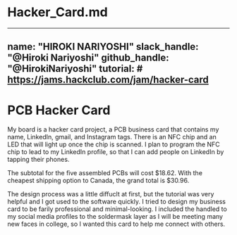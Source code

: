 # Hacker_Card.md
---
name: "HIROKI NARIYOSHI"
slack_handle: "@Hiroki Nariyoshi"
github_handle: "@HirokiNariyoshi"
tutorial: # https://jams.hackclub.com/jam/hacker-card
---

# PCB Hacker Card

<!-- Describe your board in 2-3 sentences. What are you making? What will it do? -->
My board is a hacker card project, a PCB business card that contains my name, LinkedIn, gmail, and Instagram tags. There is an NFC chip and an LED that will light up once the chip is scanned. I plan to program the NFC chip to lead to my LinkedIn profile, so that I can add people on LinkedIn by tapping their phones.

<!-- How much is it going to cost? -->
The subtotal for the five assembled PCBs will cost $18.62. With the cheapest shipping option to Canada, the grand total is $30.96.
<!-- Tell us a little bit about your design process. What were some challenges? What helped? ***Totally optional*** -->
The design process was a little diffuclt at first, but the tutorial was very helpful and I got used to the software quickly. I tried to design my business card to be farily professional and minimal-looking. I included the handled to my social media profiles to the soldermask layer as I will be meeting many new faces in college, so I wanted this card to help me connect with others.
